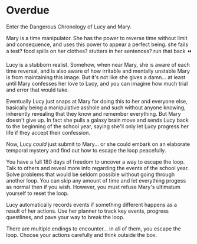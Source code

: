# Overdue
Enter the Dangerous Chronology of Lucy and Mary.

Mary is a time manipulator.
She has the power to reverse time without limit and consequence, and uses this power to appear a perfect being. she fails a test? food spills on her clothes? stutters in her sentences? run that back :rewind: 

Lucy is a stubborn realist.
Somehow, when near Mary, she is aware of each time reversal, and is also aware of how irritable and mentally unstable Mary is from maintaining this image. But it's not like she gives a damn... at least until Mary confesses her love to Lucy, and you can imagine how much trial and error that would take.

Eventually Lucy just snaps at Mary for doing this to her and everyone else, basically being a manipulative asshole and such without anyone knowing, inherently revealing that they know and remember everything.
But Mary doesn't give up. In fact she pulls a galaxy brain move and sends Lucy back to the beginning of the school year, saying she'll only let Lucy progress her life if they accept their confession.

Now, Lucy *could* just submit to Mary... or she could embark on an elaborate temporal mystery and find out how to escape the loop peacefully.

You have a full 180 days of freedom to uncover a way to escape the loop. Talk to others and reveal more info regarding the events of the school year. Solve problems that would be seldom possible without going through another loop. You can skip any amount of time and let everything progess as normal then if you wish. However, you must refuse Mary's ultimatum yourself to reset the loop.

Lucy automatically records events if something different happens as a result of her actions. Use her planner to track key events, progress questlines, and pave your way to break the loop.

There are multiple endings to encounter... in all of them, you escape the loop. Choose your actions carefully and think outside the box.
